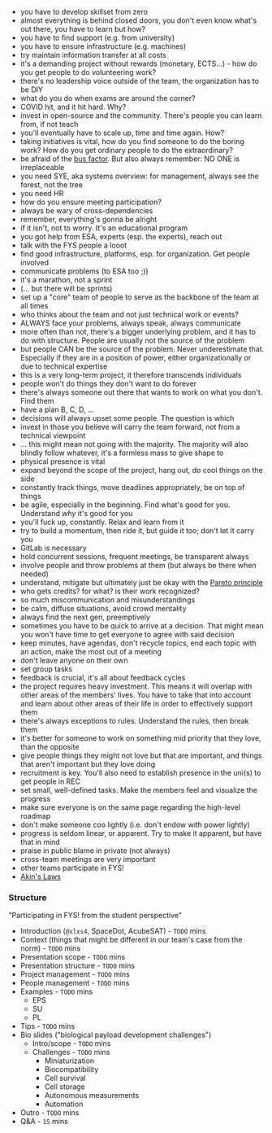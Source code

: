 - you have to develop skillset from zero
- almost everything is behind closed doors, you don't even know what's out there, you have to learn but how?
- you have to find support (e.g. from university)
- you have to ensure infrastructure (e.g. machines)
- try maintain information transfer at all costs
- it's a demanding project without rewards (monetary, ECTS...) - how do you get people to do volunteering work?
- there's no leadership voice outside of the team, the organization has to be DIY
- what do you do when exams are around the corner?
- COVID hit, and it hit hard. Why?
- invest in open-source and the community. There's people you can learn from, if not teach
- you'll eventually have to scale up, time and time again. How?
- taking initiatives is vital, how do you find someone to do the boring work? How do you get ordinary people to do the extraordinary?
- be afraid of the [bus factor](https://www.wikiwand.com/en/Bus_factor). But also always remember: NO ONE is irreplaceable
- you need SYE, aka systems overview: for management, always see the forest, not the tree
- you need HR
- how do you ensure meeting participation?
- always be wary of cross-dependencies
- remember, everything's gonna be alright
- if it isn't, not to worry. It's an educational program
- you got help from ESA, experts (esp. the experts), reach out
- talk with the FYS people a looot
- find good infrastructure, platforms, esp. for organization. Get people involved
- communicate problems (to ESA too ;))
- it's a marathon, not a sprint
- (... but there will be sprints)
- set up a "core" team of people to serve as the backbone of the team at all times
- who thinks about the team and not just technical work or events?
- ALWAYS face your problems, always speak, always communicate
- more often than not, there's a bigger underlying problem, and it has to do with structure. People are usually not the source of the problem
- but people CAN be the source of the problem. Never underestimate that. Especially if they are in a position of power, either organizationally or due to technical expertise
- this is a very long-term project, it therefore transcends individuals
- people won't do things they don't want to do forever
- there's always someone out there that wants to work on what you don't. Find them
- have a plan B, C, D, ...
- decisions will always upset some people. The question is which
- invest in those you believe will carry the team forward, not from a technical viewpoint
- ... this might mean not going with the majority. The majority will also blindly follow whatever, it's a formless mass to give shape to
- physical presence is vital
- expand beyond the scope of the project, hang out, do cool things on the side
- constantly track things, move deadlines appropriately, be on top of things
- be agile, especially in the beginning. Find what's good for you. Understand *why* it's good for you
- you'll fuck up, constantly. Relax and learn from it
- try to build a momentum, then ride it, but guide it too; don't let it carry you
- GitLab is necessary
- hold concurrent sessions, frequent meetings, be transparent always
- involve people and throw problems at them (but always be there when needed)
- understand, mitigate but ultimately just be okay with the [Pareto principle](https://www.wikiwand.com/en/Pareto_principle)
- who gets credits? for what? is their work recognized?
- so much miscommunication and misunderstandings
- be calm, diffuse situations, avoid crowd mentality
- always find the next gen, preemptively
- sometimes you have to be quick to arrive at a decision. That might mean you won't have time to get everyone to agree with said decision
- keep minutes, have agendas, don't recycle topics, end each topic with an action, make the most out of a meeting
- don't leave anyone on their own
- set group tasks
- feedback is crucial, it's all about feedback cycles
- the project requires heavy investment. This means it will overlap with other areas of the members' lives. You have to take that into account and learn about other areas of their life in order to effectively support them
- there's always exceptions to rules. Understand the rules, then break them
- it's better for someone to work on something mid priority that they love, than the opposite
- give people things they might not love but that are important, and things that aren't important but they love doing
- recruitment is key. You'll also need to establish presence in the uni(s) to get people in REC
- set small, well-defined tasks. Make the members feel and visualize the progress
- make sure everyone is on the same page regarding the high-level roadmap
- don't make someone coo lightly (i.e. don't endow with power lightly)
- progress is seldom linear, or apparent. Try to make it apparent, but have that in mind
- praise in public blame in private (not always)
- cross-team meetings are very important
- other teams participate in FYS!
- [Akin's Laws](https://spacecraft.ssl.umd.edu/akins_laws.html)

### Structure

"Participating in FYS! from the student perspective"

- Introduction (`@xlxs4`, SpaceDot, AcubeSAT) - `TODO` mins
- Context (things that might be different in our team's case from the norm) - `TODO` mins
- Presentation scope - `TODO` mins
- Presentation structure - `TODO` mins
- Project management - `TODO` mins
- People management - `TODO` mins
- Examples - `TODO` mins
	- EPS
	- SU
	- PL
- Tips - `TODO` mins
- Bio slides ("biological payload development challenges")
	- Intro/scope - `TODO` mins
	- Challenges - `TODO` mins
		- Miniaturization
		- Biocompatibility
		- Cell survival
		- Cell storage
		- Autonomous measurements
		- Automation
- Outro - `TODO` mins
- Q&A - `15` mins

